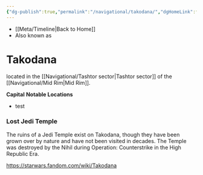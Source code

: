 ```yaml
---
{"dg-publish":true,"permalink":"/navigational/takodana/","dgHomeLink":false}
---
```


- [[Meta/Timeline\|Back to Home]]
- Also known as 

# Takodana

located in the [[Navigational/Tashtor sector\|Tashtor sector]] of the [[Navigational/Mid Rim\|Mid Rim]].

**Capital**
**Notable Locations**
- test

### Lost Jedi Temple
The ruins of a Jedi Temple exist on Takodana, though they have been grown over by nature and have not been visited in decades. The Temple was destroyed by the Nihil during Operation: Counterstrike in the High Republic Era. 

https://starwars.fandom.com/wiki/Takodana